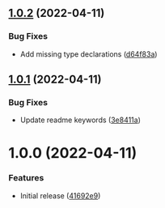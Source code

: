 ## [1.0.2](https://github.com/TheUnderScorer/mahobin/compare/v1.0.1...v1.0.2) (2022-04-11)


### Bug Fixes

* Add missing type declarations ([d64f83a](https://github.com/TheUnderScorer/mahobin/commit/d64f83a58d413d76ab4d34b11b01e486bc3d937f))

## [1.0.1](https://github.com/TheUnderScorer/mahobin/compare/v1.0.0...v1.0.1) (2022-04-11)


### Bug Fixes

* Update readme keywords ([3e8411a](https://github.com/TheUnderScorer/mahobin/commit/3e8411a6e6b9695460aed543f56ae3e52fff7211))

# 1.0.0 (2022-04-11)


### Features

* Initial release ([41692e9](https://github.com/TheUnderScorer/mahobin/commit/41692e9bd38d9f00f19aa69168f495fcffee0b46))
